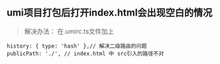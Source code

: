 ## umi项目打包后打开index.html会出现空白的情况
> 解决办法：
在.umirc.ts文件加上
```
history: { type: 'hash' },// 解决二级路由的问题
publicPath: './', // index.html 中 src引入的路径不对
```
